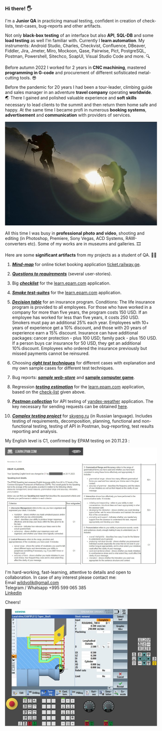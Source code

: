 ### **Hi there!** 🖐 ###

I'm a **Junior QA** in <Epam> practicing manual testing, confident in creation of check-lists, test-cases, bug-reports and other artifacts.

Not only **black-box testing** of an interface but also **API**, **SQL-DB** and some **load testing** as well I'm familiar with. Currently I **learn automation**. My instruments: Android Studio, Charles, Checkvist, Confluence, DBeaver, Fiddler, Jira, Jmeter, Miro, Mockoon, Qase, Pairwise, Pict, PostgreSQL, Postman, Powershell, Sitechco, SoapUI, Visual Studio Code and more. 🔍

Before autumn 2022 I worked for 2 years in **CNC machining**, mastered **programming in G-code** and procurement of different sofisticated metal-cutting tools. 😎

Before the pandemic for 20 years I had been a tour-leader, climbing guide and sales manager in an adventure **travel company** operating **worldwide**. 🌏 There I gained and polished valuable experience and **soft skills** necessary to lead clients to the summit and then return them home safe and happy. At the same time I became profi in numerous **booking systems**, **advertisement** and **communication** with providers of services. 

![Climb to Mt Elbrus](https://github.com/Voldemar-QA/Images/blob/main/Elbrus-climb.jpg "Climb to Mt Elbrus, 5642 m. Classic route from the South.")

All this time I was busy in **professional photo and video**, shooting and editing (in Photoshop, Premiere, Sony Vegas, ACD Systems, RAW-converters etc). Some of my works are in museums and galleries. 🎞

Here are some **significant artifacts** from my projects as a student of QA. 👨‍🎓

1. [***Mind-map***](https://miro.com/app/board/uXjVPvR5kGQ=/?share_link_id=969137486748/ "Web-site decomposition") for online ticket booking application [ticket.railway.ge](https://ticket.railway.ge/ "Georgian railways").

2. [***Questions to requirements***](https://docs.google.com/spreadsheets/d/1wVwxVt6Y_gsgqSwQEPTPyHUioSpc-YuH/edit?usp=sharing&ouid=105415505288474678882&rtpof=true&sd=true "Testing of requirements") (several user-stories). 

3. Big [***checklist***](https://docs.google.com/spreadsheets/d/18Yxt6bXUFRgljXRC4knh9G29laaVANsGyBxXDw6erb8/edit?usp=sharing "Functional & non-functional testing") for the [learn.epam.com](https://learn.epam.com "EPAM learning platform") application. 

4. [***Smoke test-suites***](https://docs.google.com/document/d/15NyeihxZqBdsB-HK1iCeAiLTiXJuv3SR74KBVRXuDeI/edit?usp=sharing "15 test-cases in www.Qase.io") for the [learn.epam.com](https://learn.epam.com "EPAM learning platform") application.

5. [***Decision table***](https://docs.google.com/spreadsheets/d/1Bk-55F_so79uQc4V0JIhAN6HgyNEZq4RyPuIwHgHehY/edit?usp=sharing "Combinatorics technique") for an insurance program. Conditions: The life insurance program is provided to all employees. For those who have worked in a company for more than five years, the program costs 150 USD. If an employee has worked for less than five years, it costs 250 USD. Smokers must pay an additional 25% each year. Employees with 10+ years of experience get a 10% discount, and those with 20 years of experience earn a 15% discount. Insurance can have additional packages: cancer protection - plus 100 USD; family pack - plus 150 USD. If a person buys car insurance for 50 USD, they get an additional 10% discount. Employees who ordered the insurance previously but missed payments cannot be reinsured.

6. Choosing [***right test techniques***](https://docs.google.com/document/d/1C8JB1dRW4cqxKqrtW8DPRFC4dxXsOyIF/edit?usp=sharing&ouid=105415505288474678882&rtpof=true&sd=true "EPAM learning platform") for different cases with explanation and my own sample cases for different test techniques.

7. Bug reports: [***sample web-store***](https://docs.google.com/document/d/1DYOHFGlMfoGjTAntnSOWmCKIH04kDKSyEt9MPV39Kdo/edit?usp=sharing "Screenshots from Jira bug-tracking system") and [**sample computer game**](https://docs.google.com/document/d/17tjsF-Mf28RJlxRF6r9r5ysA7K7X6AX5lQq2NZHWESs/edit?usp=sharing "Screenshots from Jira bug-tracking system").

8. Regression [***testing estimation***](https://docs.google.com/document/d/121PTnPtiYDMQHKdg2vwMIe98cY84NGXa/edit?usp=sharing&ouid=105415505288474678882&rtpof=true&sd=true "Work breakdow structure (WBS) and other techniques") for the [learn.epam.com](https://learn.epam.com "EPAM learning platform") application, based on the [check-list](https://docs.google.com/spreadsheets/d/18Yxt6bXUFRgljXRC4knh9G29laaVANsGyBxXDw6erb8/edit#gid=2133337874 "Regression check-list for EPAM learning platform") given above.

9. [***Postman collection***](https://drive.google.com/file/d/1ySB6abp5n4q_fCeEB6rrCR6QD_h-WM16/view?usp=sharing "Testing of API") for API testing of [yandex-weather](https://yandex.com.ge/weather "Weather forecast") application. The key necessary for sending requests can be obtained [here](https://developer.tech.yandex.ru/?from=commercial "Instructions are in Russian").

10. [***Complex testing project***](https://drive.google.com/file/d/15DmbPPI3zHDn-pAFrDMnwLQqddWsCsy9/view?usp=sharing "Full-fledged testing project") for [skyeng.ru](https://skyeng.ru/ "Skyeng learning platform") (in Russian language). Includes testing of requirements, decomposition, planning, functional and non-functional testing, testing of API in Postman, bug-reporting, test results reporting and analysis.

My English level is C1, confirmed by EPAM testing on 20.11.23 :

![English level assessment](https://github.com/Voldemar-QA/Images/blob/main/English7.jpg "English level assessment - C1")

I'm hard-working, fast-learning, attentive to details and open to collaboration. In case of any interest please contact me:<br>
Email wildvolik@gmail.com <br>
Telegram / Whatsapp +995 599 065 385<br>
[Linkedin](https://www.linkedin.com/in/vladimir-stoliarov-610422234 "Vladimir Stoliarov at Linkedin")

Cheers!

![CNC G-code program visualization](https://github.com/Voldemar-QA/Images/blob/main/Sinutrain.jpg "CNC G-code program visualization")
